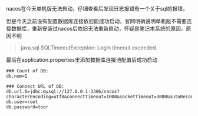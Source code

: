 nacos在今天单机版无法启动，仔细查看后发现日志报错有一个关于sql的报错。

但是今天之前没有配置数据库连接依旧能成功启动，官网明确说明单机版不需要连接数据库，重新安装过nacos后依旧无法重新启动，怀疑是笔记本系统的原因，原因不明

> java.sql.SQLTimeoutException: Login timeout exceeded.

最后在application.properties里添加数据库连接池配置后成功启动

```properties
### Count of DB:
db.num=1

### Connect URL of DB:
db.url.0=jdbc:mysql://127.0.0.1:3306/nacos?characterEncoding=utf8&connectTimeout=1000&socketTimeout=3000&autoReconnect=true&useUnicode=true&useSSL=false&serverTimezone=UTC
db.user=root
db.password=toor
```



